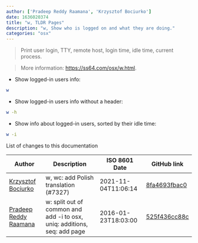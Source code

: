 ```yaml
---
author: ['Pradeep Reddy Raamana', 'Krzysztof Bociurko']
date: 1636020374
title: "w, TLDR Pages"
description: "w, Show who is logged on and what they are doing."
categories: "osx"
---
```

> Print user login, TTY, remote host, login time, idle time, current process.

> More information: <https://ss64.com/osx/w.html>.

- Show logged-in users info:

```bash
w
```

- Show logged-in users info without a header:

```bash
w -h
```

- Show info about logged-in users, sorted by their idle time:

```bash
w -i
```
List of changes to this documentation


Author | Description | ISO 8601 Date | GitHub link
------|-----|-----|-----
[Krzysztof Bociurko](mailto:chanibal@users.noreply.github.com) | w, wc: add Polish translation (#7327) | 2021-11-04T11:06:14 | [8fa4693fbac0](https://github.com/tldr-pages/tldr/commit/8fa4693fbac038dc16c8ed23f5006912abea7ee3)
[Pradeep Reddy Raamana](mailto:raamana@gmail.com) | w: split out of common and add -i to osx, uniq: additions, seq: add page | 2016-01-23T18:03:00 | [525f436cc88c](https://github.com/tldr-pages/tldr/commit/525f436cc88c28ddf4d139d3314dc71b94ddcb24)

